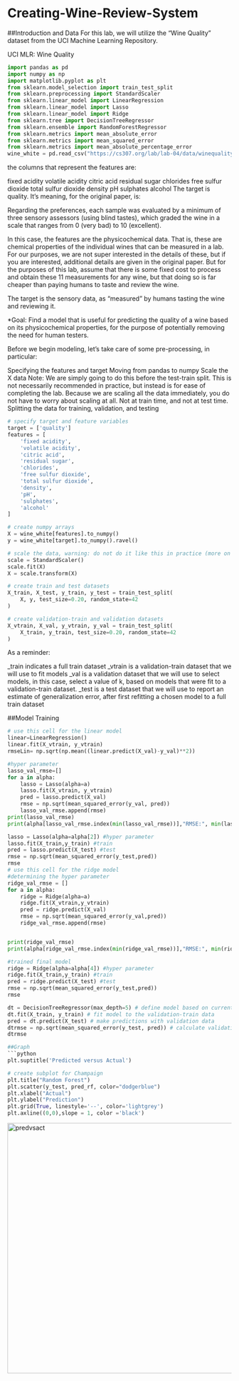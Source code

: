 # Creating-Wine-Review-System
##Introduction and Data
For this lab, we will utilize the “Wine Quality” dataset from the UCI Machine Learning Repository.

UCI MLR: Wine Quality

```python
import pandas as pd
import numpy as np
import matplotlib.pyplot as plt
from sklearn.model_selection import train_test_split
from sklearn.preprocessing import StandardScaler
from sklearn.linear_model import LinearRegression
from sklearn.linear_model import Lasso
from sklearn.linear_model import Ridge
from sklearn.tree import DecisionTreeRegressor
from sklearn.ensemble import RandomForestRegressor
from sklearn.metrics import mean_absolute_error
from sklearn.metrics import mean_squared_error
from sklearn.metrics import mean_absolute_percentage_error
wine_white = pd.read_csv("https://cs307.org/lab/lab-04/data/winequality-white.csv", delimiter=";")
```
the columns that represent the features are:

fixed acidity
volatile acidity
citric acid
residual sugar
chlorides
free sulfur dioxide
total sulfur dioxide
density
pH
sulphates
alcohol
The target is quality. It’s meaning, for the original paper, is:

Regarding the preferences, each sample was evaluated by a minimum of three sensory assessors (using blind tastes), which graded the wine in a scale that ranges from 0 (very bad) to 10 (excellent).

In this case, the features are the physicochemical data. That is, these are chemical properties of the individual wines that can be measured in a lab. For our purposes, we are not super interested in the details of these, but if you are interested, additional details are given in the original paper. But for the purposes of this lab, assume that there is some fixed cost to process and obtain these 11 measurements for any wine, but that doing so is far cheaper than paying humans to taste and review the wine.

The target is the sensory data, as “measured” by humans tasting the wine and reviewing it.

*Goal: Find a model that is useful for predicting the quality of a wine based on its physicochemical properties, for the purpose of potentially removing the need for human testers.

Before we begin modeling, let’s take care of some pre-processing, in particular:

Specifying the features and target
Moving from pandas to numpy
Scale the X data
Note: We are simply going to do this before the test-train split. This is not necessarily recommended in practice, but instead is for ease of completing the lab. Because we are scaling all the data immediately, you do not have to worry about scaling at all. Not at train time, and not at test time.
Splitting the data for training, validation, and testing
```python
# specify target and feature variables
target = ['quality']
features = [
    'fixed acidity',
    'volatile acidity',
    'citric acid',
    'residual sugar',
    'chlorides',
    'free sulfur dioxide',
    'total sulfur dioxide',
    'density',
    'pH',
    'sulphates',
    'alcohol'
]

# create numpy arrays
X = wine_white[features].to_numpy()
y = wine_white[target].to_numpy().ravel()

# scale the data, warning: do not do it like this in practice (more on this later)
scale = StandardScaler()
scale.fit(X)
X = scale.transform(X)

# create train and test datasets
X_train, X_test, y_train, y_test = train_test_split(
    X, y, test_size=0.20, random_state=42
)

# create validation-train and validation datasets
X_vtrain, X_val, y_vtrain, y_val = train_test_split(
    X_train, y_train, test_size=0.20, random_state=42
)
```
As a reminder:

_train indicates a full train dataset
_vtrain is a validation-train dataset that we will use to fit models
_val is a validation dataset that we will use to select models, in this case, select a value of k, based on models that were fit to a validation-train dataset.
_test is a test dataset that we will use to report an estimate of generalization error, after first refitting a chosen model to a full train dataset

##Model Training 

```python
# use this cell for the linear model
linear=LinearRegression()
linear.fit(X_vtrain, y_vtrain)
rmseLin= np.sqrt(np.mean((linear.predict(X_val)-y_val)**2))

#hyper parameter
lasso_val_rmse=[]
for a in alpha:
    lasso = Lasso(alpha=a)
    lasso.fit(X_vtrain, y_vtrain)
    pred = lasso.predict(X_val)
    rmse = np.sqrt(mean_squared_error(y_val, pred))
    lasso_val_rmse.append(rmse)
print(lasso_val_rmse)
print(alpha[lasso_val_rmse.index(min(lasso_val_rmse))],"RMSE:", min(lasso_val_rmse))

lasso = Lasso(alpha=alpha[2]) #hyper parameter
lasso.fit(X_train,y_train) #train
pred = lasso.predict(X_test) #test
rmse = np.sqrt(mean_squared_error(y_test,pred))
rmse
# use this cell for the ridge model
#determining the hyper parameter
ridge_val_rmse = []
for a in alpha:
    ridge = Ridge(alpha=a)
    ridge.fit(X_vtrain,y_vtrain)
    pred = ridge.predict(X_val)
    rmse = np.sqrt(mean_squared_error(y_val,pred))
    ridge_val_rmse.append(rmse)


print(ridge_val_rmse)
print(alpha[ridge_val_rmse.index(min(ridge_val_rmse))],"RMSE:", min(ridge_val_rmse))

#trained final model
ridge = Ridge(alpha=alpha[4]) #hyper parameter
ridge.fit(X_train,y_train) #train
pred = ridge.predict(X_test) #test
rmse = np.sqrt(mean_squared_error(y_test,pred))
rmse

dt = DecisionTreeRegressor(max_depth=5) # define model based on current k
dt.fit(X_train, y_train) # fit model to the validation-train data
pred = dt.predict(X_test) # make predictions with validation data
dtrmse = np.sqrt(mean_squared_error(y_test, pred)) # calculate validation RMSE
dtrmse

##Graph
```python
plt.suptitle('Predicted versus Actual')

# create subplot for Champaign
plt.title("Random Forest")
plt.scatter(y_test, pred_rf, color="dodgerblue")
plt.xlabel("Actual")
plt.ylabel("Prediction")
plt.grid(True, linestyle='--', color='lightgrey')
plt.axline((0,0),slope = 1, color ='black')
```

<img width="561" alt="predvsact" src="https://github.com/user-attachments/assets/6f17dec5-e686-430c-9cfa-ac8c9d2e0e17" />
